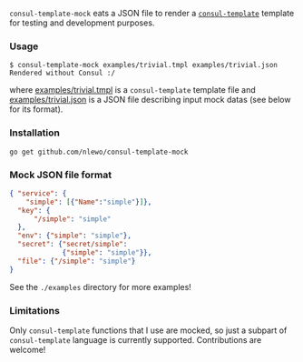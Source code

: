 `consul-template-mock` eats a JSON file to render a [`consul-template`](https://github.com/hashicorp/consul-template) template
for testing and development purposes.


### Usage

```
$ consul-template-mock examples/trivial.tmpl examples/trivial.json
Rendered without Consul :/
```

where [examples/trivial.tmpl](examples/trivial.tmpl) is a
`consul-template` template file and
[examples/trivial.json](examples/trivial.json) is a JSON file
describing input mock datas (see below for its format).


### Installation

`go get github.com/nlewo/consul-template-mock`


### Mock JSON file format

```json
{ "service": {
    "simple": [{"Name":"simple"}]},
  "key": {
      "/simple": "simple"
  },
  "env": {"simple": "simple"},
  "secret": {"secret/simple":
             {"simple": "simple"}},
  "file": {"/simple": "simple"}
}
```

See the `./examples` directory for more examples!


### Limitations

Only `consul-template` functions that I use are mocked, so just a
subpart of `consul-template` language is currently
supported. Contributions are welcome!
